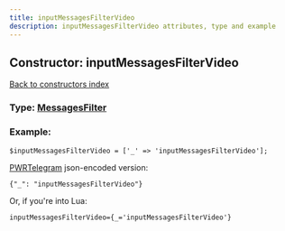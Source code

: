 ```yaml
---
title: inputMessagesFilterVideo
description: inputMessagesFilterVideo attributes, type and example
---
```

## Constructor: inputMessagesFilterVideo  
[Back to constructors index](index.md)






### Type: [MessagesFilter](../types/MessagesFilter.md)


### Example:

```
$inputMessagesFilterVideo = ['_' => 'inputMessagesFilterVideo'];
```  

[PWRTelegram](https://pwrtelegram.xyz) json-encoded version:

```
{"_": "inputMessagesFilterVideo"}
```


Or, if you're into Lua:  


```
inputMessagesFilterVideo={_='inputMessagesFilterVideo'}

```


